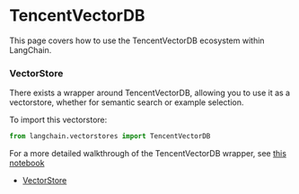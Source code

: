 # TencentVectorDB

This page covers how to use the TencentVectorDB ecosystem within LangChain.

### VectorStore[​](#vectorstore "Direct link to VectorStore")

There exists a wrapper around TencentVectorDB, allowing you to use it as a vectorstore,
whether for semantic search or example selection.

To import this vectorstore:

```python
from langchain.vectorstores import TencentVectorDB  

```

For a more detailed walkthrough of the TencentVectorDB wrapper, see [this notebook](/docs/integrations/vectorstores/tencentvectordb.html)

- [VectorStore](#vectorstore)
